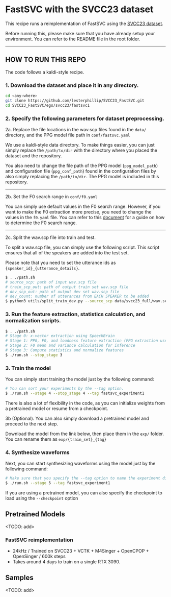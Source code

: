 # FastSVC with the SVCC23 dataset

This recipe runs a reimplementation of FastSVC using the [SVCC23 dataset](TODO).

Before running this, please make sure that you have already setup your environment. You can refer to the README file in the root folder.

---

## HOW TO RUN THIS REPO

The code follows a kaldi-style recipe.

### 1. Download the dataset and place it in any directory.

```sh
cd <any-where>
git clone https://github.com/lesterphillip/SVCC23_FastSVC.git
cd SVCC23_FastSVC/egs/svcc23/fastsvc1
```

### 2. Specify the following parameters for dataset preprocessing.

2a. Replace the file locations in the wav.scp files found in the `data/` directory, and the PPG model file path in `conf/fastsvc.yaml`

We use a kaldi-style data directory. To make things easier, you can just simply replace the `/path/to/dir` with the directory where you placed the dataset and the repository. 

You also need to change the file path of the PPG model (`ppg_model_path`) and configuration file (`ppg_conf_path`) found in the configuration files by also simply replacing the `/path/to/dir`. The PPG model is included in this repository.

---

2b. Set the F0 search range in `conf/f0.yaml`

You can simply use default values in the F0 search range. However, if you want to make the F0 extraction more precise, you need to change the values in the `f0.yaml` file. You can refer to this [document](https://github.com/k2kobayashi/sprocket/blob/master/docs/vc_example.md#3-modify-f0-search-range) for a guide on how to determine the F0 search range.

---

2c. Split the wav.scp file into train and test.

To split a wav.scp file, you can simply use the following script. This script ensures that all of the speakers are added into the test set. 

Please note that you need to set the utterance ids as `{speaker_id}_{utterance_details}`.

```sh
$ . ./path.sh
# source_scp: path of input wav.scp file
# train_scp_out: path of output train set wav.scp file
# dev_scp_out: path of output dev set wav.scp file
# dev_count: number of utterances from EACH SPEAKER to be added 
$ python3 utils/split_train_dev.py --source_scp data/svcc23_full/wav.scp --train_scp_out data/train/wav.scp --dev_scp_out data/dev/wav.scp --dev_count 0
```


### 3. Run the feature extraction, statistics calculation, and normalization scripts.

```sh
$ . ./path.sh
# Stage 0: x-vector extraction using SpeechBrain
# Stage 1: PPG, F0, and loudness feature extraction (PPG extraction uses a GPU by default, but you can switch it off through `device_feat_extract`)
# Stage 2: F0 mean and variance calculation for inference
# Stage 3: Compute statistics and normalize features
$ ./run.sh --stop_stage 3
```

### 3. Train the model

You can simply start training the model just by the following command:

```sh
# You can sort your experiments by the --tag option.
$ ./run.sh --stage 4 --stop_stage 4 --tag fastsvc_experiment1
```

There is also a lot of flexibility in the code, as you can initialize weights from a pretrained model or resume from a checkpoint.

3b (Optional). You can also simply download a pretrained model and proceed to the next step.

Download the model from the link below, then place them in the `exp/` folder.
You can rename them as `exp/{train_set}_{tag}`

### 4. Synthesize waveforms

Next, you can start synthesizing waveforms using the model just by the following command:

```sh
# Make sure that you specify the --tag option to name the experiment directory
$ ./run.sh --stage 5 --tag fastsvc_experiment1
```

If you are using a pretrained model, you can also specify the checkpoint to load using the `--checkpoint` option

## Pretrained Models

<TODO: add>

### FastSVC reimplementation
- 24kHz / Trained on SVCC23 + VCTK + M4Singer + OpenCPOP + OpenSinger / 600k steps
- Takes around 4 days to train on a single RTX 3090.

## Samples

<TODO: add>
